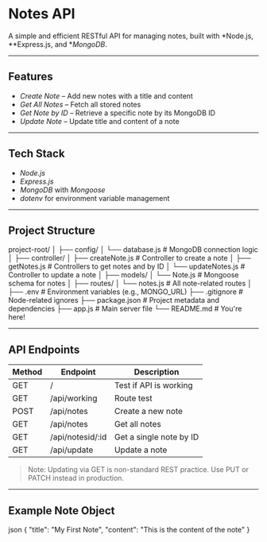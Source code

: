 #  Notes API

A simple and efficient RESTful API for managing notes, built with *Node.js, **Express.js, and **MongoDB*. 

---

## Features

-  *Create Note* – Add new notes with a title and content
-  *Get All Notes* – Fetch all stored notes
-  *Get Note by ID* – Retrieve a specific note by its MongoDB ID
-  *Update Note* – Update title and content of a note

---

##  Tech Stack

- *Node.js*
- *Express.js*
- *MongoDB* with *Mongoose*
- *dotenv* for environment variable management

---

##  Project Structure


project-root/
│
├── config/
│   └── database.js           # MongoDB connection logic
│
├── controller/
│   ├── createNote.js         # Controller to create a note
│   ├── getNotes.js           # Controllers to get notes and by ID
│   └── updateNotes.js        # Controller to update a note
│
├── models/
│   └── Note.js               # Mongoose schema for notes
│
├── routes/
│   └── notes.js              # All note-related routes
│
├── .env                      # Environment variables (e.g., MONGO_URL)
├── .gitignore                # Node-related ignores
├── package.json              # Project metadata and dependencies
├── app.js                    # Main server file
└── README.md                 # You're here!



   

---

##  API Endpoints

| Method | Endpoint           | Description             |
| ------ | ------------------ | ----------------------- |
| GET    | /                | Test if API is working  |
| GET    | /api/working     | Route test              |
| POST   | /api/notes       | Create a new note       |
| GET    | /api/notes       | Get all notes           |
| GET    | /api/notesid/:id | Get a single note by ID |
| GET    | /api/update      | Update a note           |

> Note: Updating via GET is non-standard REST practice. Use PUT or PATCH instead in production.

---

##  Example Note Object

json
{
  "title": "My First Note",
  "content": "This is the content of the note"
}

